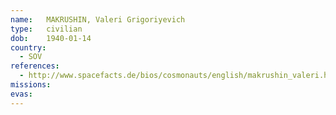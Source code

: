 ```yaml
---
name:	MAKRUSHIN, Valeri Grigoriyevich 
type:	civilian
dob:	1940-01-14
country:
  - SOV
references:
  - http://www.spacefacts.de/bios/cosmonauts/english/makrushin_valeri.htm
missions:
evas:
---
```


